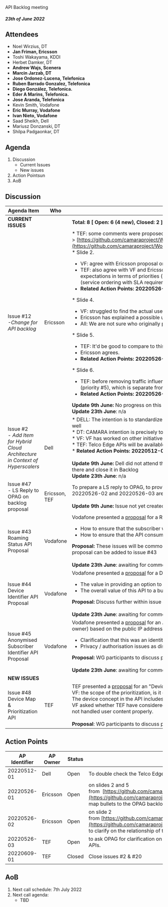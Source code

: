 API Backlog meeting

#### *23th of June 2022*

## Attendees

* Noel Wirzius, DT
* **Jan Friman, Ericsson**
* Toshi Wakayama, KDDI
* Herbet Damker, DT
* **Andrew Wajs, Scenera**
* **Marcin Jarzab, DT**
* **Jose Ordonez-Lucena, Telefonica**
* **Ruben Barrado Gonzalez, Telefonica**
* **Diego González, Telefonica.**
* **Eder A Marins, Telefonica.**
* **Jose Aranda, Telefonica**
* Kevin Smith, Vodafone
* **Eric Murray, Vodafone**
* **Ivan Nieto, Vodafone**
* Saad Sheikh, Dell
* Mariusz Donzanski, DT
* Shilpa Padgaonkar, DT

## Agenda

1. Discussion
    * Current Issues
    * New issues
2. Action Pointsun
3. AoB

## Discussion

| Agenda Item | Who | Description |
| ----------- | --- | ----------- |
| **CURRENT ISSUES** |  | **Total: 8 [ Open: 6 (4 new), Closed: 2 ]** |
| Issue #12<br>*-Change for API backlog* | Ericsson | \* TEF: some comments were proposed in the thread. Request for updates taking into account OPAG's API backlog -> [https://github.com/camaraproject/WorkingGroups/blob/main/APIBacklog/documentation/Contributions/API%20backlog%20proposal%20for%20change.pdf](https://github.com/camaraproject/WorkingGroups/blob/main/APIBacklog/documentation/Contributions/API%20backlog%20proposal%20for%20change.pdf) <br>\* Slide 2.<br><ul><li>VF: agree with Ericsson proposal on the approach, focus more on use case driven capabilities rather than the actual technology solution (network slicing).</li><li>TEF: also agree with VF and Ericsson. TEF suggest the need to map the four bullets to the OPAG defined topics in the backlog, in order to manage expectations in terms of priorities (unrealistic to have them all ready in the same timeline). TEF also asks for clarification on the relationship of the first bullet (service ordering with SLA requirements) with the QoD API already posted in CAMARA.&nbsp;</li><li>**Related Action Points: 20220526-01, 20220526-02**</li></ul>\* Slide 4. <br><ul><li>VF: struggled to find the actual use case behind geofencing.</li><li>Ericsson has explained a possible use case.&nbsp;</li><li>All: We are not sure who originally proposed this API family.</li></ul>\* Slide 5.<br><ul><li>TEF: It'd be good to compare to this API famility to OPAG backlog, and identify matching/mis-matching.</li><li>Ericsson agrees.</li><li>**Related Action Points: 20220526-01**</li></ul>\* Slide 6.<br><ul><li>TEF: before removing traffic influence, it'd be interesting to understand what traffic influence API means for OPAG. In the OPAG backlog, traffic influence (priority #5), which is separate from Application onboarding and instance management (priority #1) and QoS management (priority #3).&nbsp;</li><li>**Related Action Points: 20220526-03**</li></ul>**Update 9th June:** No progress on this issue since meeting on 25th May.<br>**Update 23th June**: n/a |
| Issue #2<br>*\- Add Item for Hybrid Cloud Architecture in Context of Hyperscalers* | Dell | \* DELL: The intention is to standardize API's specifically service API's consumed by Edge App providers and that can be unanimously used by hyperscalers a well<br>\* DT: CAMARA intention is precisely to work on this. <br>\* VF: VF has worked on other initiatives dealing with this problem, with APIs suitable for app developers in telco edge cloud environements. <br>\* TEF: Telco Edge APIs will be available in CAMARA repository by the end of May or first week of June.<br>\* **Related Action Points: 20220512-01**<br><br>**Update 9th June:** Dell did not attend the meeting to give an update on this issue. As the EdgeCloud working group now active, suggestion is to transfer this issue there and close it in Backlog<br>**Update 23th June**: n/a |
| Issue #47<br>\- LS Reply to OPAG on backlog proposal | Ericsson, TEF | To prepare a LS reply to OPAG, to provide them with feedback on their CAMARA backlog proposal. This LS will be prepared once APs 20220526-01, 20220526-02 and 20220526-03 are closed.<br><br>**Update 9th June:** Issue not yet created. Waiting to close action points |
| Issue #43<br>Roaming Status API Proposal | Vodafone | Vodafone presented a [proposal](https://github.com/camaraproject/WorkingGroups/blob/main/APIBacklog/documentation/Contributions/API%20Proposals/Roaming%20Status.md) for a Roaming Status API. Main discussion was on privacy and authorisation :<br><ul><li>How to ensure that the subscriber whose roaming status is being reported has consented to that?</li><li>How to ensure that the API consumer has the right to access that information?</li></ul>**Proposal:** These issues will be common to many APIs, so should be considered by the Commonalities WG. Other questions and comments on the specific API proposal can be added to issue #43<br><br>**Update 23th June**: awaiting for comments |
| Issue #44<br>Device Identifier API Proposal | Vodafone | Vodafone presented a [proposal](https://github.com/camaraproject/WorkingGroups/blob/main/APIBacklog/documentation/Contributions/API%20Proposals/Device%20Identifier.md) for a Device Identifier API based on the IMEI, which is known to the network. Main discussion was on :<br><ul><li>The value in providing an option to identify the device manufacturer only, rather than IMEI or IMEI TAC</li><li>The overall value of this API to a business case</li></ul>**Proposal:** Discuss further within issue #44<br><br>**Update 23th June**: awaiting for comments |
| Issue #45<br>Anonymised Subscriber Identifier API Proposal | Vodafone | Vodafone presented a [proposal](https://github.com/camaraproject/WorkingGroups/blob/main/APIBacklog/documentation/Contributions/API%20Proposals/Anonymised%20Subscriber%20Identifier.md) for an Anonymised Subcriber Identifier API, which would provide an anonymised identifier for the connectivity subscriber (i.e. SIM owner) based on the public IP address currently alloacted to the UE using that SIM. Main discussion was on :<br><ul><li>Clarification that this was an identity use case and not authentication as the end user may not be the subscriber themselves (e.g. mobile routers)</li><li>Privacy / authorisation issues as discussed above</li></ul>**Proposal:** WG participants to discuss proposal internally and add any comments or question to issue #45.<br><br>**Update 23th June**: awaiting for comments |
| **NEW ISSUES** |  |  |
| Issue #48<br>Device Map & Prioritization API | TEF | TEF presented a [proposal](https://github.com/camaraproject/WorkingGroups/blob/main/APIBacklog/documentation/Contributions/API%20Proposals/Device%20Map%20And%20Prioritization%20CAMARA%20API%20Proposal.pptx) for an "Device Map and Prioritization API", which would allow prioritizing traffics in a device in an home environment.<br>VF: the scope of the prioritization, is it only on Wi-Fi? TEF nods.<br>The device concept in the API includes the end-user device connected to the router.<br>VF asked whether TEF have considered TMF API for this capability. TEF explained that they decided to go for because they are not user-friendly, and they are not handled user content properly. <br><br>**Proposal**: WG participants to discuss proposal internally and add any comments or question to issue #48. |

## Action Points

| AP Identifier | AP Owner | Status | Description |
| ------------- | -------- | ------ | ----------- |
| 20220512-01 | Dell | Open | To double check the Telco Edge Cloud APIs when posted in CAMARA, and assess whether they meet the expectations and goals captured in issue #2. |
| 20220526-01 | Ericsson | Open | on slides 2 and 5 from  [https://github.com/camaraproject/WorkingGroups/blob/main/APIBacklog/documentation/Contributions/API%20backlog%20proposal%20for%20change.pdf](https://github.com/camaraproject/WorkingGroups/blob/main/APIBacklog/documentation/Contributions/API%20backlog%20proposal%20for%20change.pdf), to map bullets to the OPAG backlog topics, to align CAMARA-OPAG work. |
| 20220526-02 | Ericsson | Open | on slide 2 from [https://github.com/camaraproject/WorkingGroups/blob/main/APIBacklog/documentation/Contributions/API%20backlog%20proposal%20for%20change.pdf](https://github.com/camaraproject/WorkingGroups/blob/main/APIBacklog/documentation/Contributions/API%20backlog%20proposal%20for%20change.pdf) from to clarify on the relationship of the first bullet (service ordering with SLA requirements) with the QoD API already posted in CAMARA. |
| 20220526-03 | TEF | Open | to ask OPAG for clarification on the differences between traffic influence and QoS management, and the relationship between traffic influence and the Telco edge APIs. |
| 20220609-01 | TEF | Closed | Close issues #2 & #20 |

## AoB

1. Next call schedule: 7th July 2022
2. Next call agenda:
    * TBD